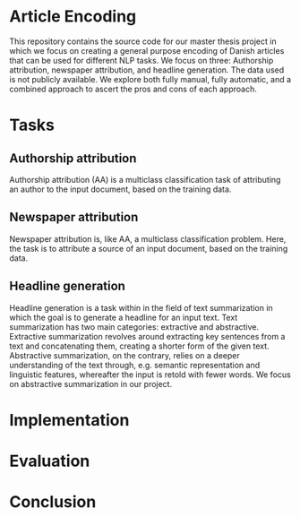 # Article Encoding

This repository contains the source code for our master thesis project in which we focus on creating a general purpose encoding of Danish articles that can be used for different NLP tasks. We focus on three: Authorship attribution, newspaper attribution, and headline generation.
The data used is not publicly available.
We explore both fully manual, fully automatic, and a combined approach to ascert the pros and cons of each approach.


# Tasks

## Authorship attribution

Authorship attribution (AA) is a multiclass classification task of attributing an author to the input document, based on the training data. 

## Newspaper attribution

Newspaper attribution is, like AA, a multiclass classification problem. Here, the task is to attribute a source of an input document, based on the training data.

## Headline generation

Headline generation is a task within in the field of text summarization in which the goal is to generate a headline for an input text. Text summarization has two main categories: extractive and abstractive. Extractive summarization revolves around extracting key sentences from a text and concatenating them, creating a shorter form of the given text. Abstractive summarization, on the contrary, relies on a deeper understanding of the text through, e.g. semantic representation and linguistic features, whereafter the input is retold with fewer words. We focus on abstractive summarization in our project.

# Implementation


# Evaluation


# Conclusion


